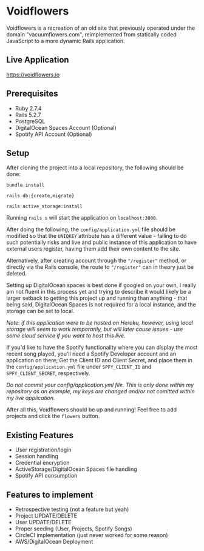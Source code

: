 # Voidflowers

Voidflowers is a recreation of an old site that previously operated under the domain "vacuumflowers.com", reimplemented from statically coded JavaScript to a more dynamic Rails application.

## Live Application

https://voidflowers.io


## Prerequisites

* Ruby 2.7.4
* Rails 5.2.7
* PostgreSQL
* DigitalOcean Spaces Account (Optional)
* Spotify API Account (Optional)

## Setup

After cloning the project into a local repository, the following should be done:

`bundle install`

`rails db:{create,migrate}`

`rails active_storage:install`

Running `rails s` will start the application on `localhost:3000`.

After doing the following, the `config/application.yml` file should be modified so that the `UNIQKEY` attribute has a different value - failing to do such potentially risks and live and public instance of this application to have external users register, having them add their own content to the site. 

Alternatively, after creating account through the `"/register"` method, or directly via the Rails console, the route to `"/register"` can in theory just be deleted.

Setting up DigitalOcean spaces is best done if googled on your own, I really am not fluent in this process yet and trying to describe it would likely be a larger setback to getting this project up and running than anything - that being said, DigitalOcean Spaces is not required for a local instance, and the storage can be set to local. 

_Note: if this application were to be hosted on Heroku, however, using local storage will seem to work temporarily, but will later cause issues - use some cloud service if you want to host this live._

If you'd like to have the Spotify functionality where you can display the most recent song played, you'll need a Spotify Developer account and an application on there; Get the Client ID and Client Secret, and place them in the `config/application.yml` file under `SPFY_CLIENT_ID` and `SPFY_CLIENT_SECRET`, respectively.

_Do not commit your config/application.yml file. This is only done within my repository as an example, my keys are changed and/or not comitted within my live application._

After all this, Voidflowers should be up and running! Feel free to add projects and click the `flowers` button.


## Existing Features

* User registration/login
* Session handling
* Credential encryption
* ActiveStorage/DigitalOcean Spaces file handling
* Spotify API consumption


## Features to implement


* Retrospective testing (not a feature but yeah)
* Project UPDATE/DELETE
* User UPDATE/DELETE
* Proper seeding (User, Projects, Spotify Songs)
* CircleCI implementation (just never worked for some reason)
* AWS/DigitalOcean Deployment 
